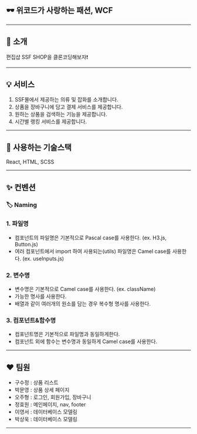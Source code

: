 ## 🕶 위코드가 사랑하는 패션, WCF

---

## 👏 소개

편집샵 SSF SHOP을 클론코딩해보자❗️

---

## 💡 서비스

1. SSF몰에서 제공하는 의류 및 잡화를 소개합니다.
2. 상품을 장바구니에 담고 결제 서비스를 제공합니다.
3. 원하는 상품을 검색하는 기능을 제공합니다.
4. 시간별 랭킹 서비스를 제공합니다.

---

## 🔧 사용하는 기술스택

React, HTML, SCSS

---

## ✨ 컨벤션

### 🏷 Naming

### 1. 파일명

- 컴포넌트의 파일명은 기본적으로 Pascal case를 사용한다. (ex. H3.js, Button.js)
- 여러 컴포넌트에서 import 하여 사용되는(utils) 파일명은 Camel case를 사용한다. (ex. useInputs.js)

### 2. 변수명

- 변수명은 기본적으로 Camel case를 사용한다. (ex. className)
- 가능한 명사를 사용한다.
- 배열과 같이 여러개의 원소를 담는 경우 복수형 명사를 사용한다.

### 3. 컴포넌트&함수명

- 컴포넌트명은 기본적으로 파일명과 동일하게한다.
- 컴포넌트 외에 함수는 변수명과 동일하게 Camel case를 사용한다.

---

## ❤️ 팀원

- 구수정 : 상품 리스트
- 박문영 : 상품 상세 페이지
- 오주형 : 로그인, 회원가입, 장바구니
- 정효원 : 메인페이지, nav, footer
- 이영서 : 데이터베이스 모델링
- 박상욱 : 데이터베이스 모델링

---
